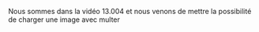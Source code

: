 Nous sommes dans la vidéo 13.004 et nous venons de mettre la possibilité de charger une image avec multer
